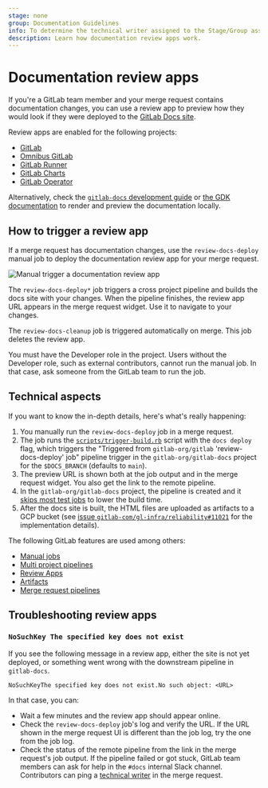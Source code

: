```yaml
---
stage: none
group: Documentation Guidelines
info: To determine the technical writer assigned to the Stage/Group associated with this page, see https://about.gitlab.com/handbook/product/ux/technical-writing/#assignments
description: Learn how documentation review apps work.
---
```


# Documentation review apps

If you're a GitLab team member and your merge request contains documentation changes, you can use a review app to preview
how they would look if they were deployed to the [GitLab Docs site](https://docs.gitlab.com).

Review apps are enabled for the following projects:

- [GitLab](https://gitlab.com/gitlab-org/gitlab)
- [Omnibus GitLab](https://gitlab.com/gitlab-org/omnibus-gitlab)
- [GitLab Runner](https://gitlab.com/gitlab-org/gitlab-runner)
- [GitLab Charts](https://gitlab.com/gitlab-org/charts/gitlab)
- [GitLab Operator](https://gitlab.com/gitlab-org/cloud-native/gitlab-operator)

Alternatively, check the [`gitlab-docs` development guide](https://gitlab.com/gitlab-org/gitlab-docs/blob/main/README.md#development-when-contributing-to-gitlab-documentation)
or [the GDK documentation](https://gitlab.com/gitlab-org/gitlab-development-kit/blob/main/doc/howto/gitlab_docs.md)
to render and preview the documentation locally.

## How to trigger a review app

If a merge request has documentation changes, use the `review-docs-deploy` manual job
to deploy the documentation review app for your merge request.

![Manual trigger a documentation review app](img/manual_build_docs_v14_6.png)

The `review-docs-deploy*` job triggers a cross project pipeline and builds the
docs site with your changes. When the pipeline finishes, the review app URL
appears in the merge request widget. Use it to navigate to your changes.

The `review-docs-cleanup` job is triggered automatically on merge. This job deletes the review app.

You must have the Developer role in the project. Users without the Developer role, such
as external contributors, cannot run the manual job. In that case, ask someone from
the GitLab team to run the job.

## Technical aspects

If you want to know the in-depth details, here's what's really happening:

1. You manually run the `review-docs-deploy` job in a merge request.
1. The job runs the [`scripts/trigger-build.rb`](https://gitlab.com/gitlab-org/gitlab/-/blob/master/scripts/trigger-build.rb)
   script with the `docs deploy` flag, which triggers the "Triggered from `gitlab-org/gitlab` 'review-docs-deploy' job"
   pipeline trigger in the `gitlab-org/gitlab-docs` project for the `$DOCS_BRANCH` (defaults to `main`).
1. The preview URL is shown both at the job output and in the merge request
   widget. You also get the link to the remote pipeline.
1. In the `gitlab-org/gitlab-docs` project, the pipeline is created and it
   [skips most test jobs](https://gitlab.com/gitlab-org/gitlab-docs/-/blob/d41ca9323f762132780d2d072f845d28817a5383/.gitlab/ci/rules.gitlab-ci.yml#L101-103)
   to lower the build time.
1. After the docs site is built, the HTML files are uploaded as artifacts to
   a GCP bucket (see [issue `gitlab-com/gl-infra/reliability#11021`](https://gitlab.com/gitlab-com/gl-infra/reliability/-/issues/11021)
   for the implementation details).

The following GitLab features are used among others:

- [Manual jobs](../../ci/jobs/job_control.md#create-a-job-that-must-be-run-manually)
- [Multi project pipelines](../../ci/pipelines/downstream_pipelines.md#multi-project-pipelines)
- [Review Apps](../../ci/review_apps/index.md)
- [Artifacts](../../ci/yaml/index.md#artifacts)
- [Merge request pipelines](../../ci/pipelines/merge_request_pipelines.md)

## Troubleshooting review apps

### `NoSuchKey The specified key does not exist`

If you see the following message in a review app, either the site is not
yet deployed, or something went wrong with the downstream pipeline in `gitlab-docs`.

```plaintext
NoSuchKeyThe specified key does not exist.No such object: <URL>
```

In that case, you can:

- Wait a few minutes and the review app should appear online.
- Check the `review-docs-deploy` job's log and verify the URL. If the URL shown in the merge
  request UI is different than the job log, try the one from the job log.
- Check the status of the remote pipeline from the link in the merge request's job output.
  If the pipeline failed or got stuck, GitLab team members can ask for help in the `#docs`
  internal Slack channel. Contributors can ping a
  [technical writer](https://about.gitlab.com/handbook/product/ux/technical-writing/#designated-technical-writers)
  in the merge request.
